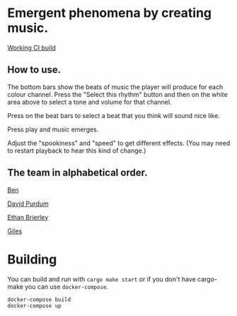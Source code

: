 # Emergent phenomena by creating music.

[Working CI build](https://peaceful-pasteur-906c96.netlify.app)

## How to use.

The bottom bars show the beats of music the player will produce for each colour channel.
Press the "Select this rhythm" button and then on the white area above to select a tone and volume for that channel.

Press on the beat bars to select a beat that you think will sound nice like.

Press play and music emerges.

Adjust the "spookiness" and "speed" to get different effects. (You may need to restart playback to hear this kind of change.)

## The team in alphabetical order.

[Ben](https://github.com/rebo)

[David Purdum](https://github.com/rutrum)

[Ethan Brierley](https://github.com/ethanboxx)

[Giles](https://github.com/gilescope)

# Building

You can build and run with `cargo make start` or if you don't have cargo-make you can use `docker-compose`.

```
docker-compose build
docker-compose up
```
